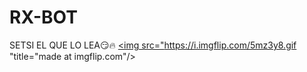 # RX-BOT
SETSI EL QUE LO LEA😏🔥
<a href="https://imgflip.com/gif/5mz3y8"><img src="https://i.imgflip.com/5mz3y8.gif "title="made at imgflip.com"/></a>
